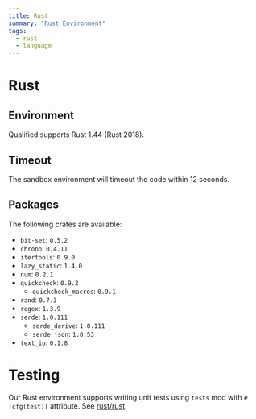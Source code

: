 ```yaml
---
title: Rust
summary: "Rust Environment"
tags:
  - rust
  - language
---
```


# Rust

## Environment

Qualified supports Rust 1.44 (Rust 2018).

## Timeout

The sandbox environment will timeout the code within 12 seconds.

## Packages

The following crates are available:

- `bit-set`: `0.5.2`
- `chrono`: `0.4.11`
- `itertools`: `0.9.0`
- `lazy_static`: `1.4.0`
- `num`: `0.2.1`
- `quickcheck`: `0.9.2`
  - `quickcheck_macros`: `0.9.1`
- `rand`: `0.7.3`
- `regex`: `1.3.9`
- `serde`: `1.0.111`
  - `serde_derive`: `1.0.111`
  - `serde_json`: `1.0.53`
- `text_io`: `0.1.8`

# Testing

Our Rust environment supports writing unit tests using `tests` mod with
`#[cfg(test)]` attribute. See [rust/rust](/kb/languages/rust/rust).
